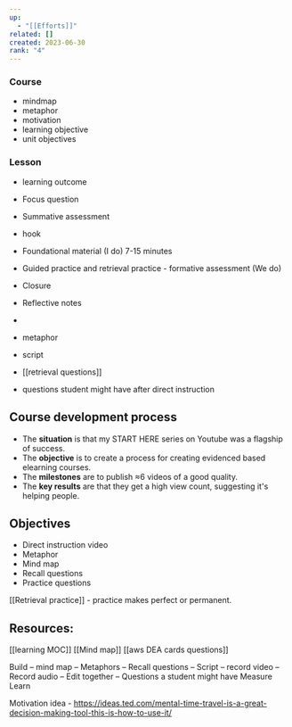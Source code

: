 ```yaml
---
up:
  - "[[Efforts]]"
related: []
created: 2023-06-30
rank: "4"
---
```



### Course
 - mindmap
 - metaphor
 - motivation
 - learning objective
 - unit objectives
### Lesson
- learning outcome
- Focus question
- Summative assessment

- hook
- Foundational material (I do) 7-15 minutes
- Guided practice and retrieval practice - formative assessment (We do)

- Closure
- Reflective notes
- 
- metaphor
- script
- [[retrieval questions]]
- questions student might have after direct instruction

## Course development process
- The **situation** is that my START HERE series on Youtube was a flagship of success. 
- The **objective** is to create a process for creating evidenced based elearning courses.
- The **milestones** are to publish ≈6 videos of a good quality.
- The **key results** are that they get a high view count, suggesting it's helping people.

## Objectives
- Direct instruction video
- Metaphor 
- Mind map 
- Recall questions
- Practice questions

[[Retrieval practice]] - practice makes perfect or permanent. 
## Resources:
[[learning MOC]]
[[Mind map]]
[[aws DEA cards questions]]

Build 
– mind map
– Metaphors
– Recall questions
– Script
– record video
– Record audio
– Edit together
– Questions a student might have
Measure 
Learn



Motivation idea - 
https://ideas.ted.com/mental-time-travel-is-a-great-decision-making-tool-this-is-how-to-use-it/